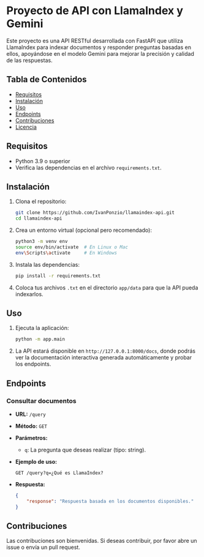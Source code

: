 # Proyecto de API con LlamaIndex y Gemini

Este proyecto es una API RESTful desarrollada con FastAPI que utiliza LlamaIndex para indexar documentos y responder preguntas basadas en ellos, apoyándose en el modelo Gemini para mejorar la precisión y calidad de las respuestas.

## Tabla de Contenidos

- [Requisitos](#requisitos)
- [Instalación](#instalación)
- [Uso](#uso)
- [Endpoints](#endpoints)
- [Contribuciones](#contribuciones)
- [Licencia](#licencia)

## Requisitos

- Python 3.9 o superior
- Verifica las dependencias en el archivo `requirements.txt`.

## Instalación

1. Clona el repositorio:
    ```bash
    git clone https://github.com/IvanPonzio/llamaindex-api.git
    cd llamaindex-api
    ```

2. Crea un entorno virtual (opcional pero recomendado):
    ```bash
    python3 -m venv env
    source env/bin/activate  # En Linux o Mac
    env\Scripts\activate     # En Windows
    ```

3. Instala las dependencias:
    ```bash
    pip install -r requirements.txt
    ```

4. Coloca tus archivos `.txt` en el directorio `app/data` para que la API pueda indexarlos.

## Uso

1. Ejecuta la aplicación:
    ```bash
    python -m app.main
    ```

2. La API estará disponible en `http://127.0.0.1:8000/docs`, donde podrás ver la documentación interactiva generada automáticamente y probar los endpoints.

## Endpoints

### Consultar documentos

- **URL:** `/query`
- **Método:** `GET`
- **Parámetros:**
    - `q`: La pregunta que deseas realizar (tipo: string).
- **Ejemplo de uso:**
    ```http
    GET /query?q=¿Qué es LlamaIndex?
    ```

- **Respuesta:**
    ```json
    {
        "response": "Respuesta basada en los documentos disponibles."
    }
    ```

## Contribuciones

Las contribuciones son bienvenidas. Si deseas contribuir, por favor abre un issue o envía un pull request.
